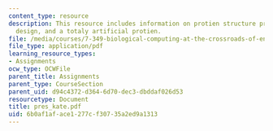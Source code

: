 ```yaml
---
content_type: resource
description: This resource includes information on protien structure prediction methods,protien
  design, and a totaly artificial protien.
file: /media/courses/7-349-biological-computing-at-the-crossroads-of-engineering-and-science-spring-2005/6b0af1aface1277cf30735a2ed9a1313_pres_kate.pdf
file_type: application/pdf
learning_resource_types:
- Assignments
ocw_type: OCWFile
parent_title: Assignments
parent_type: CourseSection
parent_uid: d94c4372-d364-6d70-dec3-dbddaf026d53
resourcetype: Document
title: pres_kate.pdf
uid: 6b0af1af-ace1-277c-f307-35a2ed9a1313
---
```

